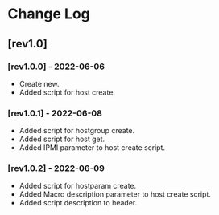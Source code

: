 # Change Log
## [rev1.0]
### [rev1.0.0] - 2022-06-06
* Create new.
* Added script for host create.

### [rev1.0.1] - 2022-06-08
* Added script for hostgroup create.
* Added script for host get.
* Added IPMI parameter to host create script.

### [rev1.0.2] - 2022-06-09
* Added script for hostparam create.
* Added Macro description parameter to host create script.
* Added script description to header.
